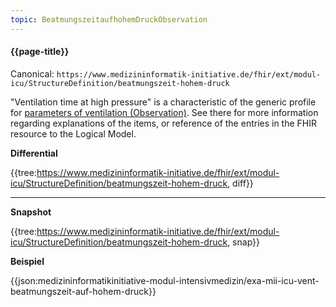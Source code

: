 ```yaml
---
topic: BeatmungszeitaufhohemDruckObservation
---
```

#### {{page-title}}

Canonical: 
```https://www.medizininformatik-initiative.de/fhir/ext/modul-icu/StructureDefinition/beatmungszeit-hohem-druck```

"Ventilation time at high pressure" is a characteristic of the generic profile for [parameters of ventilation (Observation)](https://www.medizininformatik-initiative.de/fhir/ext/modul-icu/StructureDefinition/mii-parameter-von-beatmung). See there for more information regarding explanations of the items, or reference of the entries in the FHIR resource to the Logical Model.

**Differential**

{{tree:https://www.medizininformatik-initiative.de/fhir/ext/modul-icu/StructureDefinition/beatmungszeit-hohem-druck, diff}}

---

**Snapshot**

{{tree:https://www.medizininformatik-initiative.de/fhir/ext/modul-icu/StructureDefinition/beatmungszeit-hohem-druck, snap}}

**Beispiel**

{{json:medizininformatikinitiative-modul-intensivmedizin/exa-mii-icu-vent-beatmungszeit-auf-hohem-druck}}